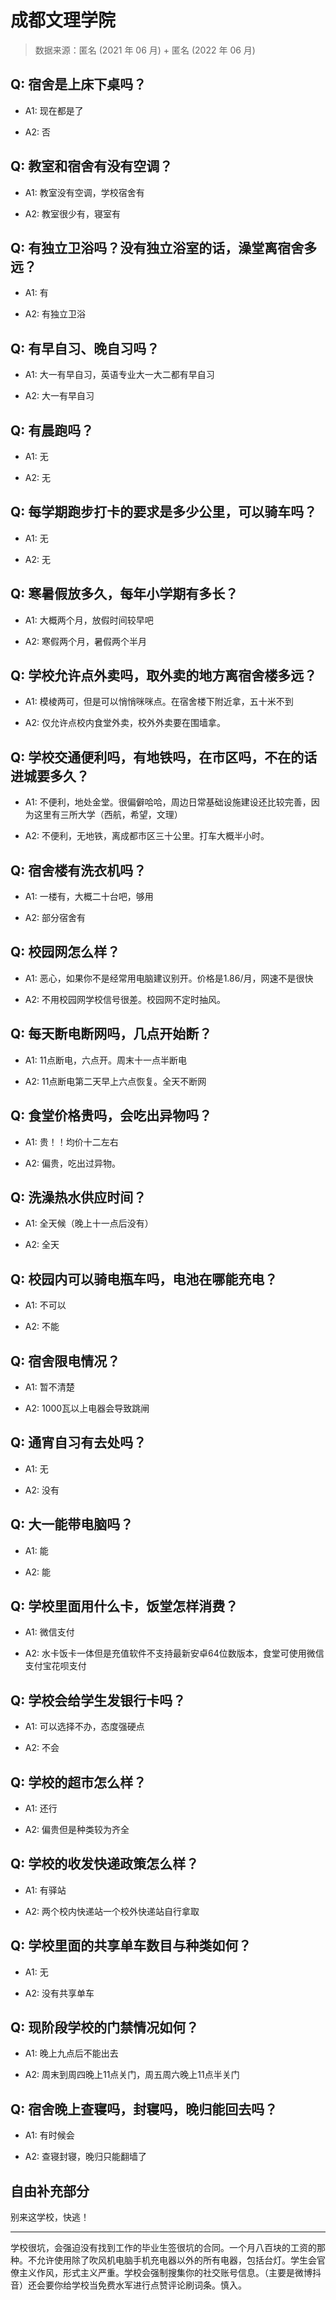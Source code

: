 # 成都文理学院

> 数据来源：匿名 (2021 年 06 月) + 匿名 (2022 年 06 月)

## Q: 宿舍是上床下桌吗？

- A1: 现在都是了

- A2: 否

## Q: 教室和宿舍有没有空调？

- A1: 教室没有空调，学校宿舍有

- A2: 教室很少有，寝室有

## Q: 有独立卫浴吗？没有独立浴室的话，澡堂离宿舍多远？

- A1: 有

- A2: 有独立卫浴

## Q: 有早自习、晚自习吗？

- A1: 大一有早自习，英语专业大一大二都有早自习

- A2: 大一有早自习

## Q: 有晨跑吗？

- A1: 无

- A2: 无

## Q: 每学期跑步打卡的要求是多少公里，可以骑车吗？

- A1: 无

- A2: 无

## Q: 寒暑假放多久，每年小学期有多长？

- A1: 大概两个月，放假时间较早吧

- A2: 寒假两个月，暑假两个半月

## Q: 学校允许点外卖吗，取外卖的地方离宿舍楼多远？

- A1: 模棱两可，但是可以悄悄咪咪点。在宿舍楼下附近拿，五十米不到

- A2: 仅允许点校内食堂外卖，校外外卖要在围墙拿。

## Q: 学校交通便利吗，有地铁吗，在市区吗，不在的话进城要多久？

- A1: 不便利，地处金堂。很偏僻哈哈，周边日常基础设施建设还比较完善，因为这里有三所大学（西航，希望，文理）

- A2: 不便利，无地铁，离成都市区三十公里。打车大概半小时。

## Q: 宿舍楼有洗衣机吗？

- A1: 一楼有，大概二十台吧，够用

- A2: 部分宿舍有

## Q: 校园网怎么样？

- A1: 恶心，如果你不是经常用电脑建议别开。价格是1.86/月，网速不是很快

- A2: 不用校园网学校信号很差。校园网不定时抽风。

## Q: 每天断电断网吗，几点开始断？

- A1: 11点断电，六点开。周末十一点半断电

- A2: 11点断电第二天早上六点恢复。全天不断网

## Q: 食堂价格贵吗，会吃出异物吗？

- A1: 贵！！均价十二左右

- A2: 偏贵，吃出过异物。

## Q: 洗澡热水供应时间？

- A1: 全天候（晚上十一点后没有）

- A2: 全天

## Q: 校园内可以骑电瓶车吗，电池在哪能充电？

- A1: 不可以

- A2: 不能

## Q: 宿舍限电情况？

- A1: 暂不清楚

- A2: 1000瓦以上电器会导致跳闸

## Q: 通宵自习有去处吗？

- A1: 无

- A2: 没有

## Q: 大一能带电脑吗？

- A1: 能

- A2: 能

## Q: 学校里面用什么卡，饭堂怎样消费？

- A1: 微信支付

- A2: 水卡饭卡一体但是充值软件不支持最新安卓64位数版本，食堂可使用微信支付宝花呗支付

## Q: 学校会给学生发银行卡吗？

- A1: 可以选择不办，态度强硬点

- A2: 不会

## Q: 学校的超市怎么样？

- A1: 还行

- A2: 偏贵但是种类较为齐全

## Q: 学校的收发快递政策怎么样？

- A1: 有驿站

- A2: 两个校内快递站一个校外快递站自行拿取

## Q: 学校里面的共享单车数目与种类如何？

- A1: 无

- A2: 没有共享单车

## Q: 现阶段学校的门禁情况如何？

- A1: 晚上九点后不能出去

- A2: 周末到周四晚上11点关门，周五周六晚上11点半关门

## Q: 宿舍晚上查寝吗，封寝吗，晚归能回去吗？

- A1: 有时候会

- A2: 查寝封寝，晚归只能翻墙了

## 自由补充部分

别来这学校，快逃！

***

学校很坑，会强迫没有找到工作的毕业生签很坑的合同。一个月八百块的工资的那种。不允许使用除了吹风机电脑手机充电器以外的所有电器，包括台灯。学生会官僚主义作风，形式主义严重。学校会强制搜集你的社交账号信息。（主要是微博抖音）还会要你给学校当免费水军进行点赞评论刷词条。慎入。